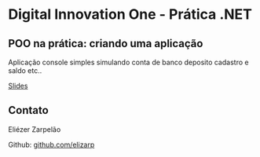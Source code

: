 # Digital Innovation One - Prática .NET

## POO na prática: criando uma aplicação


Aplicação console simples simulando conta de banco deposito cadastro e saldo etc..


[Slides](dio-dotnet-poo-lab-1.pdf)

## Contato

Eliézer Zarpelão


Github:  [github.com/elizarp](https://github.com/elizarp)
